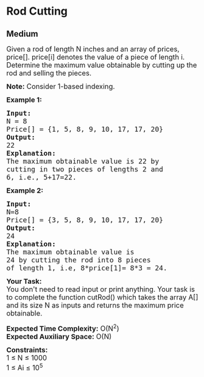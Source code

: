 # Rod Cutting
## Medium
<div class="problems_problem_content__Xm_eO" bis_skin_checked="1"><p><span style="font-size: 18px;">Given a rod of length N inches and an array of prices, price[]. price[i] denotes the value of a piece of length i. Determine the maximum value obtainable by cutting up the rod and selling the pieces.</span></p>
<p><span style="font-size: 18px;"><strong>Note:</strong> Consider 1-based indexing.</span></p>
<p><strong><span style="font-size: 18px;">Example 1:</span></strong></p>
<pre><span style="font-size: 18px;"><strong>Input:</strong><br></span><span style="font-size: 18px;">N = 8<br></span><span style="font-size: 18px;">Price[] = {1, 5, 8, 9, 10, 17, 17, 20}</span><br><span style="font-size: 18px;"><strong>Output:</strong><br></span><span style="font-size: 18px;">22</span><br><span style="font-size: 18px;"><strong>Explanation:</strong><br></span><span style="font-size: 18px;">The maximum obtainable value is 22 by <br></span><span style="font-size: 18px;">cutting in two pieces of lengths 2 and&nbsp;<br></span><span style="font-size: 18px;">6, i.e., 5+17=22.</span></pre>
<p><strong><span style="font-size: 18px;">Example 2:</span></strong></p>
<pre><span style="font-size: 18px;"><strong>Input:</strong><br></span><span style="font-size: 18px;">N=8<br></span><span style="font-size: 18px;">Price[] = {3, 5, 8, 9, 10, 17, 17, 20}</span><br><span style="font-size: 18px;"><strong>Output: </strong><br>24</span><br><span style="font-size: 18px;"><strong>Explanation:&nbsp;</strong><br></span><span style="font-size: 18px;">The maximum obtainable value is&nbsp;<br></span><span style="font-size: 18px;">24 by cutting the rod into 8 pieces&nbsp;<br></span><span style="font-size: 18px;">of length 1, i.e, 8*price[1]= 8*3 = 24. </span></pre>
<p><span style="font-size: 18px;"><strong>Your Task:&nbsp;</strong>&nbsp;<br></span><span style="font-size: 18px;">You don't need to read input or print anything. Your task is to complete the function cutRod() which takes the array A[] and its size N as inputs and returns the maximum price obtainable.</span></p>
<p><span style="font-size: 18px;"><strong>Expected Time Complexity:</strong> O(N<sup>2</sup>)<br></span><span style="font-size: 18px;"><strong>Expected Auxiliary Space:</strong> O(N)</span></p>
<p><span style="font-size: 18px;"><strong>Constraints:</strong><br></span><span style="font-size: 18px;">1 ≤ N ≤ 1000<br></span><span style="font-size: 18px;">1 ≤ Ai ≤ 10<sup>5</sup></span></p></div>